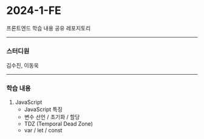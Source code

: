 # 2024-1-FE

프론트엔드 학습 내용 공유 레포지토리

***  

### 스터디원

김수진, 이동욱

***

### 학습 내용

1. JavaScript
   - JavaScript 특징
   - 변수 선언 / 초기화 / 할당
   - TDZ (Temporal Dead Zone)
   - var / let / const
